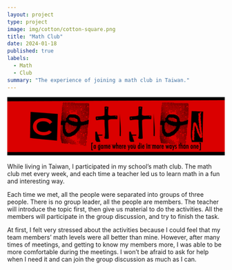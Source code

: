 ```yaml
---
layout: project
type: project
image: img/cotton/cotton-square.png
title: "Math Club"
date: 2024-01-18
published: true
labels:
  - Math
  - Club
summary: "The experience of joining a math club in Taiwan."
---
```


<img class="img-fluid" src="../img/cotton/cotton-header.png">

While living in Taiwan, I participated in my school’s math club. The math club met every week, and each time a teacher led us to learn math in a fun and interesting way.

Each time we met, all the people were separated into groups of three people. There is no group leader, all the people are members. The teacher will introduce the topic first, then give us material to do the activities. All the members will participate in the group discussion, and try to finish the task.

At first, I felt very stressed about the activities because I could feel that my team members’ math levels were all better than mine. However, after many times of meetings, and getting to know my members more, I was able to be more comfortable during the meetings. I won’t be afraid to ask for help when I need it and can join the group discussion as much as I can.
